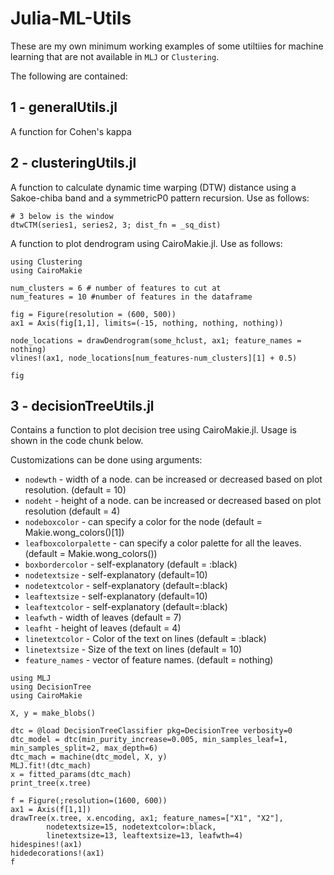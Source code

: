 # Julia-ML-Utils

These are my own minimum working examples of some utiltiies for machine learning that are not available in `MLJ` or `Clustering`.

The following are contained:

## 1 - generalUtils.jl

A function for Cohen's kappa

## 2 - clusteringUtils.jl

A function to calculate dynamic time warping (DTW) distance using a Sakoe-chiba band and a symmetricP0 pattern recursion. Use as follows:

```
# 3 below is the window
dtwCTM(series1, series2, 3; dist_fn = _sq_dist)
```

A function to plot dendrogram using CairoMakie.jl. Use as follows:

```
using Clustering
using CairoMakie

num_clusters = 6 # number of features to cut at
num_features = 10 #number of features in the dataframe

fig = Figure(resolution = (600, 500))
ax1 = Axis(fig[1,1], limits=(-15, nothing, nothing, nothing))

node_locations = drawDendrogram(some_hclust, ax1; feature_names = nothing)
vlines!(ax1, node_locations[num_features-num_clusters][1] + 0.5)

fig
```

## 3 - decisionTreeUtils.jl

Contains a function to plot decision tree using CairoMakie.jl. Usage is shown in the code chunk below.

Customizations can be done using arguments:

- `nodewth` - width of a node. can be increased or decreased based on plot resolution. (default = 10)
- `nodeht` - height of a node. can be increased or decreased based on plot resolution (default = 4)
- `nodeboxcolor` - can specify a color for the node (default = Makie.wong_colors()[1])
- `leafboxcolorpalette` - can specify a color palette for all the leaves. (default = Makie.wong_colors())
- `boxbordercolor` - self-explanatory (default = :black)
- `nodetextsize` - self-explanatory (default=10)
- `nodetextcolor` - self-explanatory (default=:black)
- `leaftextsize` - self-explanatory (default=10)
- `leaftextcolor` - self-explanatory (default=:black)
- `leafwth` - width of leaves (default = 7)
- `leafht` - height of leaves (default = 4)
- `linetextcolor` - Color of the text on lines (default = :black)
- `linetextsize` - Size of the text on lines (default = 10)
- `feature_names` - vector of feature names. (default = nothing)

```
using MLJ
using DecisionTree
using CairoMakie

X, y = make_blobs()

dtc = @load DecisionTreeClassifier pkg=DecisionTree verbosity=0
dtc_model = dtc(min_purity_increase=0.005, min_samples_leaf=1,         min_samples_split=2, max_depth=6)
dtc_mach = machine(dtc_model, X, y)
MLJ.fit!(dtc_mach)
x = fitted_params(dtc_mach)
print_tree(x.tree)

f = Figure(;resolution=(1600, 600))
ax1 = Axis(f[1,1])
drawTree(x.tree, x.encoding, ax1; feature_names=["X1", "X2"], 
        nodetextsize=15, nodetextcolor=:black,
        linetextsize=13, leaftextsize=13, leafwth=4)
hidespines!(ax1)
hidedecorations!(ax1)
f

```